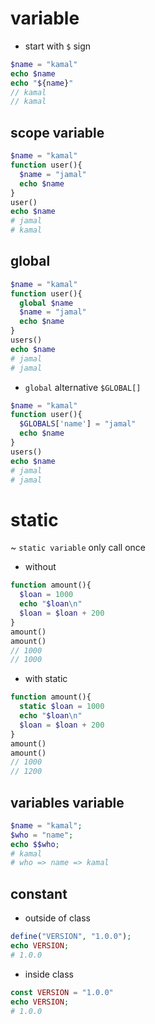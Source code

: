 # variable

* start with `$` sign

```php
$name = "kamal"
echo $name
echo "${name}"
// kamal
// kamal
```

## scope variable

```php
$name = "kamal"
function user(){
  $name = "jamal"
  echo $name
}
user()
echo $name
# jamal
# kamal
```
## global

```php
$name = "kamal"
function user(){
  global $name
  $name = "jamal"
  echo $name
}
users()
echo $name
# jamal
# jamal
```

* `global` alternative `$GLOBAL[]`

```php
$name = "kamal"
function user(){
  $GLOBALS['name'] = "jamal"
  echo $name
}
users()
echo $name
# jamal
# jamal
```

# static

~ `static variable` only call once

* without

```php
function amount(){
  $loan = 1000
  echo "$loan\n"
  $loan = $loan + 200
}
amount()
amount()
// 1000
// 1000

```

* with static


```php
function amount(){
  static $loan = 1000
  echo "$loan\n"
  $loan = $loan + 200
}
amount()
amount()
// 1000
// 1200

```

## variables variable

```php
$name = "kamal";
$who = "name";
echo $$who;
# kamal
# who => name => kamal
```

## constant

* outside of class

```php
define("VERSION", "1.0.0");
echo VERSION;
# 1.0.0
```

* inside class

```php
const VERSION = "1.0.0"
echo VERSION;
# 1.0.0
```
